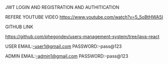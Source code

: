 JWT LOGIN AND REGISTRATION AND AUTHITICATION

REFERE YOUTUBE VIDEO
https://www.youtube.com/watch?v=5_5oBtHWA5I

GITHUB LINK

https://github.com/phegondev/users-management-system/tree/java-react


USER
EMAIL:-user1@gmail.com
PASSWORD:-pass@123

ADMIN
EMAIL:-admin1@gmail.com
PASSWORD:-pass@123

